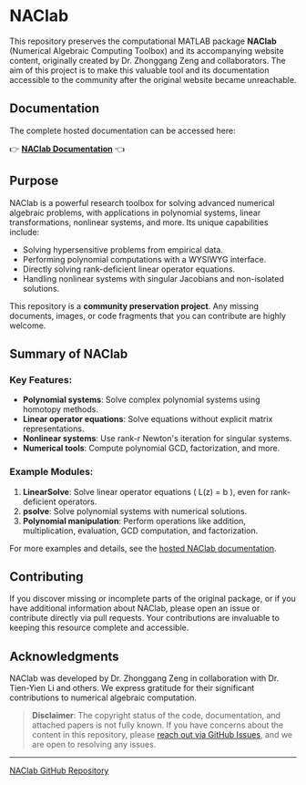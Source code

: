 # NAClab

This repository preserves the computational MATLAB package **NAClab** (Numerical Algebraic Computing Toolbox) and its accompanying website content, originally created by Dr. Zhonggang Zeng and collaborators. The aim of this project is to make this valuable tool and its documentation accessible to the community after the original website became unreachable.

## Documentation

The complete hosted documentation can be accessed here:

👉 **[NAClab Documentation](https://stefanrickli.github.io/NAClab/)** 👈

## Purpose

NAClab is a powerful research toolbox for solving advanced numerical algebraic problems, with applications in polynomial systems, linear transformations, nonlinear systems, and more. Its unique capabilities include:

- Solving hypersensitive problems from empirical data.
- Performing polynomial computations with a WYSIWYG interface.
- Directly solving rank-deficient linear operator equations.
- Handling nonlinear systems with singular Jacobians and non-isolated solutions.

This repository is a **community preservation project**. Any missing documents, images, or code fragments that you can contribute are highly welcome.

## Summary of NAClab

### Key Features:

- **Polynomial systems**: Solve complex polynomial systems using homotopy methods.
- **Linear operator equations**: Solve equations without explicit matrix representations.
- **Nonlinear systems**: Use rank-r Newton's iteration for singular systems.
- **Numerical tools**: Compute polynomial GCD, factorization, and more.

### Example Modules:

1. **LinearSolve**: Solve linear operator equations \( L(z) = b \), even for rank-deficient operators.
2. **psolve**: Solve polynomial systems with numerical solutions.
3. **Polynomial manipulation**: Perform operations like addition, multiplication, evaluation, GCD computation, and factorization.

For more examples and details, see the [hosted NAClab documentation](https://stefanrickli.github.io/NAClab/).

## Contributing

If you discover missing or incomplete parts of the original package, or if you have additional information about NAClab, please open an issue or contribute directly via pull requests. Your contributions are invaluable to keeping this resource complete and accessible.

## Acknowledgments

NAClab was developed by Dr. Zhonggang Zeng in collaboration with Dr. Tien-Yien Li and others. We express gratitude for their significant contributions to numerical algebraic computation.

> **Disclaimer**: The copyright status of the code, documentation, and attached papers is not fully known. If you have concerns about the content in this repository, please [reach out via GitHub Issues](https://github.com/StefanRickli/NAClab/issues), and we are open to resolving any issues.

---

[NAClab GitHub Repository](https://github.com/StefanRickli/NAClab)

